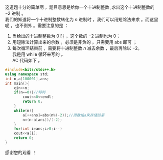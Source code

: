 这道题十分的简单啊 ，题目意思是给你一个十进制整数 ,求出这个十进制整数的 $-2$ 进制 。  
我们的知道将一个十进制整数转化为 $n$ 进制时 ，我们可以用短除法来求 。而这里呢 ，也不例外 。需要注意的是 ：  
1. 当给出的十进制整数为 $0$ 时 ，这个数的 $-2$ 进制也为 $0$；
2. 用短除法计算出来的余数 ，必须是非负的 ，只需要用 abs 即可 ；
3. 每次循环结束前 ，需要将十进制整数 $n$ 减去余数 ，最后再除以 $-2$。  
我是用 while 循环来写的 。  
AC 代码如下 。 
```cpp
#include<bits/stdc++.h>
using namespace std;
int n,a[100001],ans;
int main(){
	cin>>n;
	if(n==0){//特判
		cout<<0<<endl;
		return 0;
	}
	while(n){
		a[++ans]=abs(n%(-2));//用数组a来存储结果
		n=(n-a[ans])/(-2);
	}
	for(int i=ans;i>0;i--)
	cout<<a[i];
	return 0;
}
```
感谢您的观看 ！
